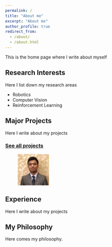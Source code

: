 ```yaml
---
permalink: /
title: "About me"
excerpt: "About me"
author_profile: true
redirect_from: 
  - /about/
  - /about.html
---
```

This is the home page where I write about myself


Research Interests
------------------
Here I list down my research areas
- Robotics
- Computer Vision
- Reinforcement Learning

Major Projects
--------------
Here I write about my projects
### [See all projects](/portfolio.html)

<figure style="width: 100px" class="align-right">
  <img src="/images/profile.png" alt="">
</figure> 

Experience
----------
Here I write about my projects


My Philosophy
-------------
Here comes my philosophy.


